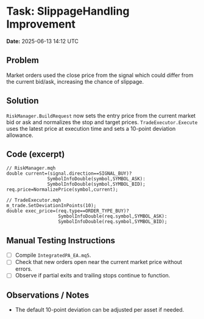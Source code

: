 # Task: SlippageHandling Improvement
**Date:** 2025-06-13 14:12 UTC

## Problem
Market orders used the close price from the signal which could differ from the
current bid/ask, increasing the chance of slippage.

## Solution
`RiskManager.BuildRequest` now sets the entry price from the current market bid
or ask and normalizes the stop and target prices. `TradeExecutor.Execute` uses
the latest price at execution time and sets a 10-point deviation allowance.

## Code (excerpt)
```mql5
// RiskManager.mqh
double current=(signal.direction==SIGNAL_BUY)?
               SymbolInfoDouble(symbol,SYMBOL_ASK):
               SymbolInfoDouble(symbol,SYMBOL_BID);
req.price=NormalizePrice(symbol,current);

// TradeExecutor.mqh
m_trade.SetDeviationInPoints(10);
double exec_price=(req.type==ORDER_TYPE_BUY)?
                   SymbolInfoDouble(req.symbol,SYMBOL_ASK):
                   SymbolInfoDouble(req.symbol,SYMBOL_BID);
```

## Manual Testing Instructions
- [ ] Compile `IntegratedPA_EA.mq5`.
- [ ] Check that new orders open near the current market price without errors.
- [ ] Observe if partial exits and trailing stops continue to function.

## Observations / Notes
- The default 10-point deviation can be adjusted per asset if needed.
